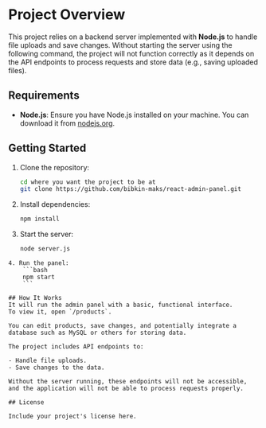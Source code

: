 # Project Overview

This project relies on a backend server implemented with **Node.js** to handle file uploads and save changes. Without starting the server using the following command, the project will not function correctly as it depends on the API endpoints to process requests and store data (e.g., saving uploaded files).

## Requirements

- **Node.js**: Ensure you have Node.js installed on your machine. You can download it from [nodejs.org](https://nodejs.org/).

## Getting Started

1. Clone the repository:
    ```bash
    cd where you want the project to be at
    git clone https://github.com/bibkin-maks/react-admin-panel.git
    ```

2. Install dependencies:
    ```bash
    npm install
    ```

3. Start the server:
    ```bash
    node server.js
```
4. Run the panel:
    ```bash
    npm start
    ```

## How It Works
It will run the admin panel with a basic, functional interface.  
To view it, open `/products`.

You can edit products, save changes, and potentially integrate a database such as MySQL or others for storing data.

The project includes API endpoints to:

- Handle file uploads.
- Save changes to the data.

Without the server running, these endpoints will not be accessible, and the application will not be able to process requests properly.

## License

Include your project's license here.
